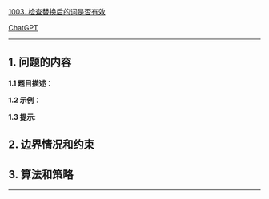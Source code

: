 [1003. 检查替换后的词是否有效](https://leetcode.cn/problems/check-if-word-is-valid-after-substitutions)

[ChatGPT](chat.openai.com)

---

## 1. 问题的内容
**1.1 题目描述**：

**1.2 示例**：

**1.3 提示**:

## 2. 边界情况和约束


## 3. 算法和策略

---

